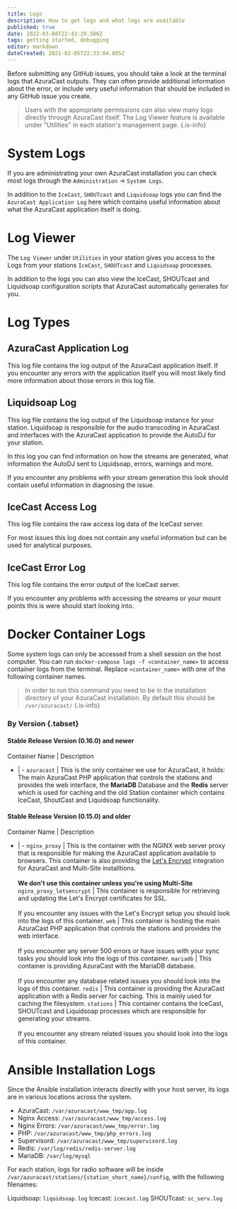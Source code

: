 ```yaml
---
title: Logs
description: How to get logs and what logs are available
published: true
date: 2022-03-08T22:43:29.586Z
tags: getting started, debugging
editor: markdown
dateCreated: 2021-02-05T22:33:04.885Z
---
```


Before submitting any GitHub issues, you should take a look at the terminal logs that AzuraCast outputs. They can often provide additional information about the error, or include very useful information that should be included in any GitHub issue you create.

> Users with the appropriate permissions can also view many logs directly through AzuraCast itself. The Log Viewer feature is available under "Utilities" in each station's management page.
{.is-info}

# System Logs

If you are administrating your own AzuraCast installation you can check most logs through the `Administration` -> `System Logs`.

In addition to the `IceCast`, `SHOUTcast` and `Liquidsoap` logs you can find the `AzuraCast Application Log` here which contains useful information about what the AzuraCast application itself is doing.

# Log Viewer

The `Log Viewer` under `Utilities` in your station gives you access to the Logs from your stations `IceCast`, `SHOUTcast` and `Liquidsoap` processes.

In addition to the logs you can also view the IceCast, SHOUTcast and Liquidsoap configuration scripts that AzuraCast automatically generates for you.

# Log Types

## AzuraCast Application Log
 
This log file contains the log output of the AzuraCast application itself. If you encounter any errors with the application itself you will most likely find more information about those errors in this log file.

## Liquidsoap Log

This log file contains the log output of the Liquidsoap instance for your station. Liquidsoap is responsible for the audio transcoding in AzuraCast and interfaces with the AzuraCast application to provide the AutoDJ for your station.

In this log you can find information on how the streams are generated, what information the AutoDJ sent to Liquidsoap, errors, warnings and more.

If you encounter any problems with your stream generation this look should contain useful information in diagnosing the issue.

## IceCast Access Log

This log file contains the raw access log data of the IceCast server.

For most issues this log does not contain any useful information but can be used for analytical purposes.

## IceCast Error Log

This log file contains the error output of the IceCast server.

If you encounter any problems with accessing the streams or your mount points this is were should start looking into.

# Docker Container Logs


Some system logs can only be accessed from a shell session on the host computer. You can run `docker-compose logs -f <container_name>` to access container logs from the terminal. Replace `<container_name>` with one of the following container names.

> In order to run this command you need to be in the installation directory of your AzuraCast installation. By default this should be `/var/azuracast/`
{.is-info}

### By Version {.tabset}
#### Stable Release Version (0.16.0) and newer
Container Name | Description
- | - 
`azuracast` | This is the only container we use for AzuraCast, it holds: 
The main AzuraCast PHP application that controls the stations and provides the web
interface, the **MariaDB** Database and the **Redis** server which is used for caching and the old Station container which contains IceCast, ShoutCast and Liquidsoap functionality.
#### Stable Release Version (0.15.0) and older
Container Name | Description
- | - 
`nginx_proxy` | This is the container with the NGINX web server proxy that is responsible for making the AzuraCast application available to browsers. This container is also providing the [Let's Encrypt](/en/administration/ssl-and-lets-encrypt) integration for AzuraCast and Multi-Site installtions. <br><br> **We don't use this container unless you're using Multi-Site**
`nginx_proxy_letsencrypt` | This container is responsible for retrieving and updating the Let's Encrypt certificates for SSL. <br><br> If you encounter any issues with the Let's Encrypt setup you should look into the logs of this container. 
`web` | This container is hosting the main AzuraCast PHP application that controls the stations and provides the web interface. <br><br> If you encounter any server 500 errors or have issues with your sync tasks you should look into the logs of this container.
`mariadb` | This container is providing AzuraCast with the MariaDB database. <br><br> If you encounter any database related issues you should look into the logs of this container.
`redis` | This container is providing the AzuraCast application with a Redis server for caching. This is mainly used for caching the filesystem.
`stations` | This container contains the IceCast, SHOUTcast and Liquidsoap processes which are responsible for generating your streams. <br><br> If you encounter any stream related issues you should look into the logs of this container.

# Ansible Installation Logs

Since the Ansible installation interacts directly with your host server, its logs are in various locations across the system.

- AzuraCast: `/var/azuracast/www_tmp/app.log`
- Nginx Access: `/var/azuracast/www_tmp/access.log`
- Nginx Errors: `/var/azuracast/www_tmp/error.log`
- PHP: `/var/azuracast/www_tmp/php_errors.log`
- Supervisord: `/var/azuracast/www_tmp/supervisord.log`
- Redis: `/var/log/redis/redis-server.log`
- MariaDB: `/var/log/mysql`

For each station, logs for radio software will be inside `/var/azuracast/stations/{station_short_name}/config`, with the following filenames:

Liquidsoap: `liquidsoap.log`
Icecast: `icecast.log`
SHOUTcast: `sc_serv.log`